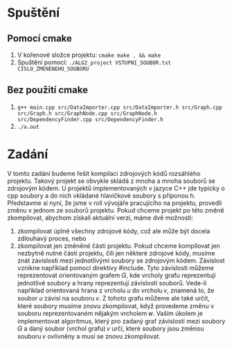 # Spuštění

## Pomocí cmake

1. V kořenové složce projektu: ``cmake make . && make``
2. Spuštění pomocí: ``./ALG2_project VSTUPNI_SOUBOR.txt CISLO_ZMENENEHO_SOUBORU``

## Bez použití cmake

1. ``g++ main.cpp src/DataImporter.cpp src/DataImporter.h src/Graph.cpp src/Graph.h src/GraphNode.cpp src/GraphNode.h src/DependencyFinder.cpp src/DependencyFinder.h``
2. ``./a.out``

# Zadání

V tomto zadání budeme řešit kompilaci zdrojových kódů rozsáhlého projektu. Takový projekt se obvykle skládá
z mnoha a mnoha souborů se zdrojovým kódem. U projektů implementovaných v jazyce C++ jde typicky o
cpp soubory a do nich vkládané hlavičkové soubory s příponou h. Představme si nyní, že jsme v roli vývojáře
pracujícího na projektu, provedli změnu v jednom ze souborů projektu. Pokud chceme projekt po této změně
zkompilovat, abychom získali aktuální verzi, máme dvě možnosti:
1. zkompilovat úplně všechny zdrojové kódy, což ale může být docela zdlouhavý proces, nebo
2. zkompilovat jen změněné části projektu.
   Pokud chceme kompilovat jen nezbytně nutné části projektu, čili jen některé zdrojové kódy, musíme znát závislosti mezi jednotlivými soubory se zdrojovým kódem. Závislost vznikne například pomocí direktivy #include.
   Tyto závislosti můžeme reprezentovat orientovaným grafem 𝐺, kde vrcholy grafu reprezentují jednotlivé soubory
   a hrany reprezentují závislosti souborů. Vede-li například orientovaná hrana z vrcholu 𝑢 do vrcholu 𝑣, znamená
   to, že soubor 𝑢 závisí na souboru 𝑣. Z tohoto grafu můžeme ale také určit, které soubory musíme znovu zkompilovat, když provedeme změnu v souboru reprezentovaném nějakým vrcholem 𝑤.
   Vaším úkolem je implementovat algoritmus, který pro zadaný graf závislostí mezi soubory 𝐺 a daný soubor
   (vrchol grafu) 𝑣 určí, které soubory jsou změnou souboru 𝑣 ovlivněny a musí se znovu zkompilovat.


